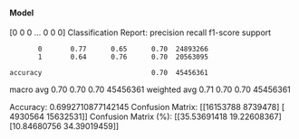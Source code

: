 #### Model
[0 0 0 ... 0 0 0]
Classification Report:
              precision    recall  f1-score   support

           0       0.77      0.65      0.70  24893266
           1       0.64      0.76      0.70  20563095

    accuracy                           0.70  45456361
   macro avg       0.70      0.70      0.70  45456361
weighted avg       0.71      0.70      0.70  45456361

Accuracy: 0.6992710877142145
Confusion Matrix:
[[16153788  8739478]
 [ 4930564 15632531]]
Confusion Matrix (%):
[[35.53691418 19.22608367]
 [10.84680756 34.39019459]]
